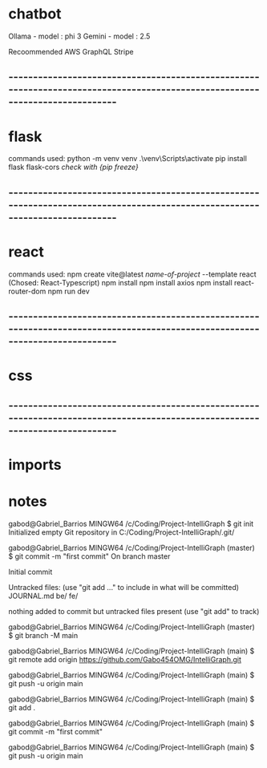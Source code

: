 # chatbot

Ollama - model : phi 3
Gemini - model : 2.5

Recoommended AWS
            GraphQL
            Stripe

## ---------------------------------------------------------------------------------------------------------------------------- ##
# flask

commands used:
    python -m venv venv
    .\venv\Scripts\activate
    pip install flask flask-cors
    *check with {pip freeze}*
    

## ---------------------------------------------------------------------------------------------------------------------------- ##
# react

commands used:
    npm create vite@latest *name-of-project* --template react (Chosed: React-Typescript)
    npm install
    npm install axios
    npm install react-router-dom
    npm run dev

## ---------------------------------------------------------------------------------------------------------------------------- ##
# css



## ---------------------------------------------------------------------------------------------------------------------------- ##
# imports



# notes
gabod@Gabriel_Barrios MINGW64 /c/Coding/Project-IntelliGraph
$ git init
Initialized empty Git repository in C:/Coding/Project-IntelliGraph/.git/

gabod@Gabriel_Barrios MINGW64 /c/Coding/Project-IntelliGraph (master)
$ git commit -m "first commit"
On branch master

Initial commit

Untracked files:
  (use "git add <file>..." to include in what will be committed)
        JOURNAL.md
        be/
        fe/

nothing added to commit but untracked files present (use "git add" to track)

gabod@Gabriel_Barrios MINGW64 /c/Coding/Project-IntelliGraph (master)
$ git branch -M main

gabod@Gabriel_Barrios MINGW64 /c/Coding/Project-IntelliGraph (main)
$ git remote add origin https://github.com/Gabo454OMG/IntelliGraph.git

gabod@Gabriel_Barrios MINGW64 /c/Coding/Project-IntelliGraph (main)
$ git push -u origin main

gabod@Gabriel_Barrios MINGW64 /c/Coding/Project-IntelliGraph (main)
$ git add .

gabod@Gabriel_Barrios MINGW64 /c/Coding/Project-IntelliGraph (main)
$ git commit -m "first commit"

gabod@Gabriel_Barrios MINGW64 /c/Coding/Project-IntelliGraph (main)
$ git push -u origin main

